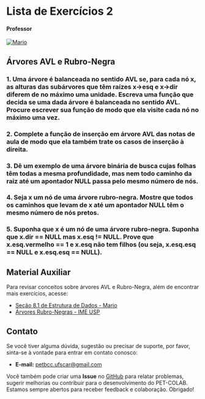 # Lista de Exercícios 2

#### Professor
[![Mario](https://img.shields.io/badge/Mario_San_Felice-%2300599C.svg?style=for-the-badge&logo=GoogleScholar&logoColor=white)](https://site.dc.ufscar.br/docente/5cee7e5d48365a001679f750)

## Árvores AVL e Rubro-Negra

### 1. Uma árvore é balanceada no sentido AVL se, para cada nó x, as alturas das subárvores que têm raízes x->esq e x->dir diferem de no máximo uma unidade. Escreva uma função que decida se uma dada árvore é balanceada no sentido AVL. Procure escrever sua função de modo que ela visite cada nó no máximo uma vez.

### 2. Complete a função de inserção em árvore AVL das notas de aula de modo que ela também trate os casos de inserção à direita.

### 3. Dê um exemplo de uma árvore binária de busca cujas folhas têm todas a mesma profundidade, mas nem todo caminho da raiz até um apontador NULL passa pelo mesmo número de nós.

### 4. Seja x um nó de uma árvore rubro-negra. Mostre que todos os caminhos que levam de x até um apontador NULL têm o mesmo número de nós pretos.

### 5. Suponha que x é um nó de uma árvore rubro-negra. Suponha que x.dir == NULL mas x.esq != NULL. Prove que x.esq.vermelho == 1 e x.esq não tem filhos (ou seja, x.esq.esq == NULL e x.esq.esq == NULL).

## Material Auxiliar

Para revisar conceitos sobre árvores AVL e Rubro-Negra, além de encontrar mais exercícios, acesse:

- [Seção 8.1 de Estrutura de Dados - Mario](http://www2.dc.ufscar.br/~mario/ensino/edtp.pdf)
- [Árvores Rubro-Negras - IME USP](https://www.ime.usp.br/~pf/estruturas-de-dados/aulas/st-redblack.html)

## Contato

Se você tiver alguma dúvida, sugestão ou precisar de suporte, por favor, sinta-se à vontade para entrar em contato conosco:

- **E-mail:** petbcc.ufscar@gmail.com

Você também pode criar uma **Issue** no [GitHub](https://github.com/petbccufscar/pet-colab/issues) para relatar problemas, sugerir melhorias ou contribuir para o desenvolvimento do PET-COLAB. Estamos sempre abertos para receber feedback e colaboração. Obrigado!
